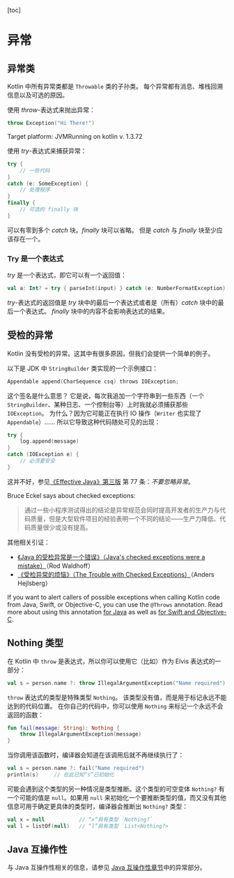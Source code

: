 [toc]

# 异常

## 异常类

Kotlin 中所有异常类都是 `Throwable` 类的子孙类。 每个异常都有消息、堆栈回溯信息以及可选的原因。

使用 *throw*-表达式来抛出异常：

```kotlin
throw Exception("Hi There!")
```

Target platform: JVMRunning on kotlin v. 1.3.72

使用 *try*-表达式来捕获异常：

```kotlin
try {
    // 一些代码
}
catch (e: SomeException) {
    // 处理程序
}
finally {
    // 可选的 finally 块
}
```

可以有零到多个 *catch* 块。*finally* 块可以省略。 但是 *catch* 与 *finally* 块至少应该存在一个。

### Try 是一个表达式

*try* 是一个表达式，即它可以有一个返回值：

```kotlin
val a: Int? = try { parseInt(input) } catch (e: NumberFormatException) { null }
```

*try*-表达式的返回值是 *try* 块中的最后一个表达式或者是（所有）*catch* 块中的最后一个表达式。 *finally* 块中的内容不会影响表达式的结果。

## 受检的异常

Kotlin 没有受检的异常。这其中有很多原因，但我们会提供一个简单的例子。

以下是 JDK 中 `StringBuilder` 类实现的一个示例接口：

```kotlin
Appendable append(CharSequence csq) throws IOException;
```

这个签名是什么意思？ 它是说，每次我追加一个字符串到一些东西（一个 `StringBuilder`、某种日志、一个控制台等）上时我就必须捕获那些 `IOException`。 为什么？因为它可能正在执行 IO 操作（`Writer` 也实现了 `Appendable`）…… 所以它导致这种代码随处可见的出现：

```kotlin
try {
    log.append(message)
}
catch (IOException e) {
    // 必须要安全
}
```

这并不好，参见[《Effective Java》第三版](http://www.oracle.com/technetwork/java/effectivejava-136174.html) 第 77 条：*不要忽略异常*。

Bruce Eckel says about checked exceptions:

> 通过一些小程序测试得出的结论是异常规范会同时提高开发者的生产力与代码质量，但是大型软件项目的经验表明一个不同的结论——生产力降低、代码质量很少或没有提高。

其他相关引证：

- [《Java 的受检异常是一个错误》（Java's checked exceptions were a mistake）](http://radio-weblogs.com/0122027/stories/2003/04/01/JavasCheckedExceptionsWereAMistake.html)（Rod Waldhoff）
- [《受检异常的烦恼》（The Trouble with Checked Exceptions）](http://www.artima.com/intv/handcuffs.html)（Anders Hejlsberg）

If you want to alert callers of possible exceptions when calling Kotlin code from Java, Swift, or Objective-C, you can use the `@Throws` annotation. Read more about using this annotation [for Java](https://kotlinlang.org/docs/reference/java-to-kotlin-interop.html#checked-exceptions) as well as [for Swift and Objective-C](https://kotlinlang.org/docs/reference/native/objc_interop.html#errors-and-exceptions).

## Nothing 类型

在 Kotlin 中 `throw` 是表达式，所以你可以使用它（比如）作为 Elvis 表达式的一部分：

```kotlin
val s = person.name ?: throw IllegalArgumentException("Name required")
```

`throw` 表达式的类型是特殊类型 `Nothing`。 该类型没有值，而是用于标记永远不能达到的代码位置。 在你自己的代码中，你可以使用 `Nothing` 来标记一个永远不会返回的函数：

```kotlin
fun fail(message: String): Nothing {
    throw IllegalArgumentException(message)
}
```

当你调用该函数时，编译器会知道在该调用后就不再继续执行了：

```kotlin
val s = person.name ?: fail("Name required")
println(s)     // 在此已知“s”已初始化
```

可能会遇到这个类型的另一种情况是类型推断。这个类型的可空变体 `Nothing?` 有一个可能的值是 `null`。如果用 `null` 来初始化一个要推断类型的值，而又没有其他信息可用于确定更具体的类型时，编译器会推断出 `Nothing?` 类型：

```kotlin
val x = null           // “x”具有类型 `Nothing?`
val l = listOf(null)   // “l”具有类型 `List<Nothing?>
```

## Java 互操作性

与 Java 互操作性相关的信息，请参见 [Java 互操作性章节](https://www.kotlincn.net/docs/reference/java-interop.html)中的异常部分。